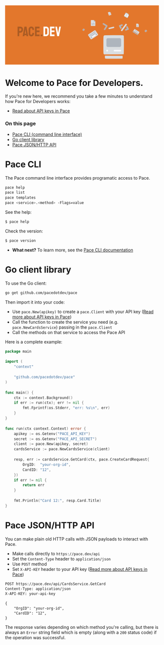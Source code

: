 ![](pace.dev-banner.jpg)

# Welcome to Pace for Developers. 

If you're new here, we recommend you take a few minutes to understand how Pace for Developers works:

* [Read about API keys in Pace](https://pace.dev/docs/api/auth)

### On this page

* [Pace CLI (command line interface)](#pace-cli)
* [Go client library](#go-client-library)
* [Pace JSON/HTTP API](#pace-jsonhttp-api)

# Pace CLI

The Pace command line interface provides programatic access to Pace.

```bash
pace help
pace list
pace templates
pace <service>.<method> -Flags=value
```

See the help:

```bash
$ pace help
```

Check the version:

```bash
$ pace version
```

* **What next?** To learn more, see the [Pace CLI documentation](https://pace.dev/docs/cli)

# Go client library

To use the Go client:

```bash
go get github.com/pacedotdev/pace
```

Then import it into your code:

* Use `pace.New(apikey)` to create a `pace.Client` with your API key ([Read more about API keys in Pace](https://pace.dev/docs/api/auth))
* Call the function to create the service you need (e.g. `pace.NewCardsService`) passing in the `pace.Client`
* Call the methods on that service to access the Pace API

Here is a complete example:

```go
package main

import (
	"context"
	
	"github.com/pacedotdev/pace"
)

func main() {
	ctx := context.Background()
	if err := run(ctx); err != nil {
		fmt.Fprintf(os.Stderr, "err: %s\n", err)
	}
}

func run(ctx context.Context) error {
	apikey := os.Getenv("PACE_API_KEY")
	secret := os.Getenv("PACE_API_SECRET")
	client := pace.New(apikey, secret)
	cardsService := pace.NewCardsService(client)
	
	resp, err := cardsService.GetCard(ctx, pace.CreateCardRequest{
		OrgID:  "your-org-id",
		CardID: "12",
	})
	if err != nil {
		return err
	}

	fmt.Println("Card 12:", resp.Card.Title)
}
```

# Pace JSON/HTTP API

You can make plain old HTTP calls with JSON payloads to interact with Pace.

* Make calls directly to `https://pace.dev/api`
* Set the `Content-Type` header to `application/json`
* Use `POST` method
* Set `X-API-KEY` header to your API key ([Read more about API keys in Pace](https://pace.dev/docs/api/auth))

```
POST https://pace.dev/api/CardsService.GetCard
Content-Type: application/json
X-API-KEY: your-api-key

{
	"OrgID": "your-org-id",
	"CardID": "12",
}
```

The response varies depending on which method you're calling, but there is always an `Error` string field which is empty (along with a `200` status code) if the operation was successful.

